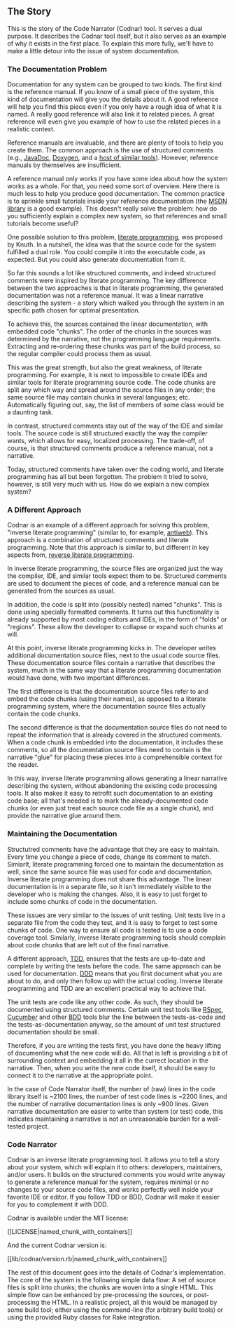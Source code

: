 ## The Story ##

This is the story of the Code Narrator (Codnar) tool. It serves a dual purpose.
It describes the Codnar tool itself, but it also serves as an example of why it
exists in the first place. To explain this more fully, we'll have to make a
little detour into the issue of system documentation.

### The Documentation Problem ###

Documentation for any system can be grouped to two kinds. The first kind is the
reference manual. If you know of a small piece of the system, this kind of
documentation will give you the details about it. A good reference will help
you find this piece even if you only have a rough idea of what it is named. A
really good reference will also link it to related pieces. A great reference
will even give you example of how to use the related pieces in a realistic
context.

Reference manuals are invaluable, and there are plenty of tools to help you
create them. The common approach is the use of structured comments (e.g.,
[JavaDoc](http://en.wikipedia.org/wiki/Javadoc),
[Doxygen](http://en.wikipedia.org/wiki/Doxygen), and a [host of similar
tools](http://en.wikipedia.org/wiki/Comparison_of_documentation_generators)).
However, reference manuals by themselves are insufficient.

A reference manual only works if you have some idea about how the system works
as a whole. For that, you need some sort of overview. Here there is much less
to help you produce good documentation. The common practice is to sprinkle
small tutorials inside your reference documentation (the [MSDN
library](http://msdn.microsoft.com/en-us/library) is a good example). This
doesn't really solve the problem: how do you sufficiently explain a complex new
system, so that references and small tutorials become useful?

One possible solution to this problem, [literate
programming](http://en.wikipedia.org/wiki/Literate_programming), was proposed
by Knuth. In a nutshell, the idea was that the source code for the system
fulfilled a dual role. You could compile it into the executable code, as
expected. But you could also generate documentation from it.

So far this sounds a lot like structured comments, and indeed structured
comments were inspired by literate programming. The key difference between the
two approaches is that in literate programming, the generated documentation was
not a reference manual. It was a linear narrative describing the system - a
story which walked you through the system in an specific path chosen for
optimal presentation.

To achieve this, the sources contained the linear documentation, with embedded
code "chunks". The order of the chunks in the sources was determined by the
narrative, not the programming language requirements. Extracting and
re-ordering these chunks was part of the build process, so the regular compiler
could process them as usual.

This was the great strength, but also the great weakness, of literate
programming. For example, it is next to impossible to create IDEs and similar
tools for literate programming source code. The code chunks are split any which
way and spread around the source files in any order; the same source file may
contain chunks in several languages; etc. Automatically figuring out, say, the
list of members of some class would be a daunting task.

In contrast, structured comments stay out of the way of the IDE and similar
tools. The source code is still structured exactly the way the compiler wants,
which allows for easy, localized processing. The trade-off, of course, is that
structured comments produce a reference manual, not a narrative.

Today, structured comments have taken over the coding world, and literate
programming has all but been forgotten. The problem it tried to solve, however,
is still very much with us. How do we explain a new complex system?

### A Different Approach ###

Codnar is an example of a different approach for solving this problem, "inverse
literate programming" (similar to, for example,
[antiweb](http://packages.python.org/antiweb/)). This approach is a combination
of structured comments and literate programming. Note that this approach is
similar to, but different in key aspects from, [reverse literate
programming](http://ssw.jku.at/Research/Projects/RevLitProg/).

In inverse literate programming, the source files are organized just
the way the compiler, IDE, and similar tools expect them to be. Structured
comments are used to document the pieces of code, and a reference manual can be
generated from the sources as usual.

In addition, the code is split into (possibly nested) named "chunks". This is
done using specially formatted comments. It turns out this functionality is
already supported by most coding editors and IDEs, in the form of "folds" or
"regions". These allow the developer to collapse or expand such chunks at will.

At this point, inverse literate programming kicks in. The developer writes
additional documentation source files, next to the usual code source files.
These documentation source files contain a narrative that describes the system,
much in the same way that a literate programming documentation would have done,
with two important differences.

The first difference is that the documentation source files refer to and embed
the code chunks (using their names), as opposed to a literate programming
system, where the documentation source files actually contain the code chunks.

The second difference is that the documentation source files do not need to
repeat the information that is already covered in the structured comments. When
a code chunk is embedded into the documentation, it includes these comments, so
all the documentation source files need to contain is the narrative "glue" for
placing these pieces into a comprehensible context for the reader.

In this way, inverse literate programming allows generating a linear narrative
describing the system, without abandoning the existing code processing tools.
It also makes it easy to retrofit such documentation to an existing code base;
all that's needed is to mark the already-documented code chunks (or even just
treat each source code file as a single chunk), and provide the narrative glue
around them.

### Maintaining the Documentation ###

Structutred comments have the advantage that they are easy to maintain. Every
time you change a piece of code, change its comment to match. Simiarlt,
literate programming forced one to maintain the documentation as well, since
the same source file was used for code and documentation. Inverse literate
programming does not share this advantage. The linear documentation is in a
separate file, so it isn't immediately visible to the developer who is making
the changes. Also, it is easy to just forget to include some chunks of code in
the documentation.

These issues are very similar to the issues of unit testing. Unit tests live in
a separate file from the code they test, and it is easy to forget to test some
chunks of code. One way to ensure all code is tested is to use a code coverage
tool. Similarly, inverse literate programming tools should complain about code
chunks that are left out of the final narrative.

A different approach,
[TDD](http://en.wikipedia.org/wiki/Test-driven_development), ensures that the
tests are up-to-date and complete by writing the tests before the code. The
same approach can be used for documentation.
[DDD](http://thinkingphp.org/spliceit/docs/0.1_alpha/pages/ddd_info.html) means
that you first document what you are about to do, and only then follow up with
the actual coding. Inverse literate programming and TDD are an excellent
practical way to achieve that.

The unit tests are code like any other code. As such, they should be documented
using structured comments. Certain unit test tools like
[RSpec](http://rspec.info/), [Cucumber](http://cukes.info/) and other
[BDD](http://en.wikipedia.org/wiki/Behavior_Driven_Development) tools blur the
line between the tests-as-code and the tests-as-documentation anyway, so the
amount of unit test structured documentation should be small.

Therefore, if you are writing the tests first, you have done the heavy lifting
of documenting what the new code will do. All that is left is providing a bit
of surrounding context and embedding it all in the currect location in the
narrative. Then, when you write the new code itself, it should be easy to
connect it to the narrative at the appropriate point.

In the case of Code Narrator itself, the number of (raw) lines in the code
library itself is ~2100 lines, the number of test code lines is ~2200 lines,
and the number of narrative documentation lines is only ~900 lines. Given
narrative documentation are easier to write than system (or test) code, this
indicates maintaining a narrative is not an unreasonable burden for a
well-tested project.

### Code Narrator ###

Codnar is an inverse literate programming tool. It allows you to tell a story
about your system, which will explain it to others: developers, maintainers,
and/or users. It builds on the structured comments you would write anyway to
generate a reference manual for the system, requires minimal or no changes to
your source code files, and works perfectly well inside your favorite IDE or
editor. If you follow TDD or BDD, Codnar will make it easier for you to
complement it with DDD.

Codnar is available under the MIT license:

[[LICENSE|named_chunk_with_containers]]

And the current Codnar version is:

[[lib/codnar/version.rb|named_chunk_with_containers]]

The rest of this document goes into the details of Codnar's implementation. The
core of the system is the following simple data flow: A set of source files is
split into chunks; the chunks are woven into a single HTML. This simple flow
can be enhanced by pre-processing the sources, or post-processing the HTML. In
a realistic project, all this would be managed by some build tool; either using
the command-line (for arbitrary build tools) or using the provided Ruby classes
for Rake integration.
